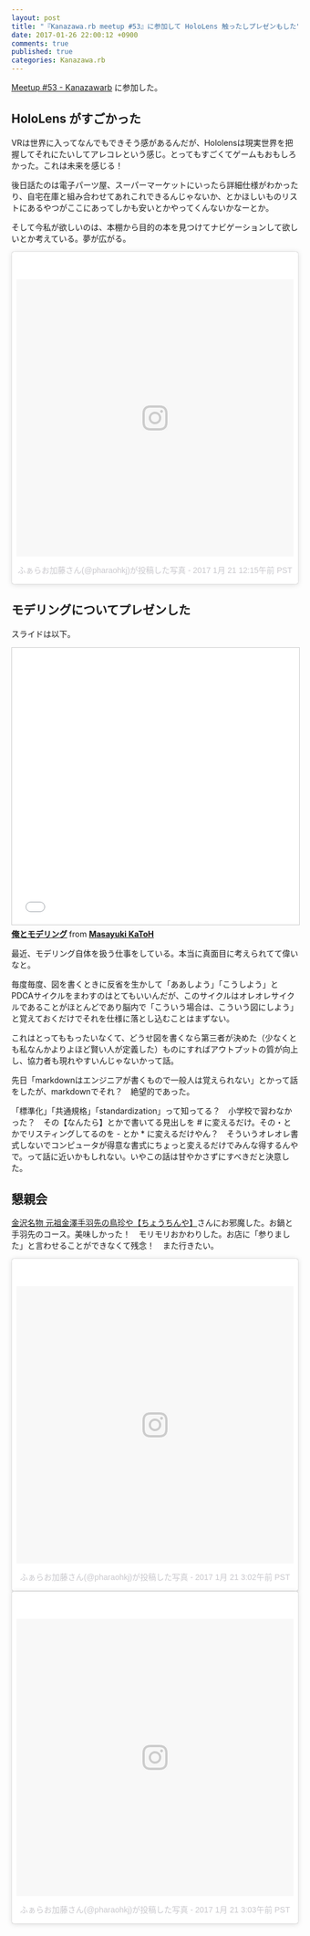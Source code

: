 ```yaml
---
layout: post
title: "『Kanazawa.rb meetup #53』に参加して HoloLens 触ったしプレゼンもした"
date: 2017-01-26 22:00:12 +0900
comments: true
published: true
categories: Kanazawa.rb
---
```


[Meetup #53 - Kanazawarb](http://kzrb.org/meetup/53/) に参加した。

## HoloLens がすごかった

VRは世界に入ってなんでもできそう感があるんだが、Hololensは現実世界を把握してそれにたいしてアレコレという感じ。とってもすごくてゲームもおもしろかった。これは未来を感じる！

後日話たのは電子パーツ屋、スーパーマーケットにいったら詳細仕様がわかったり、自宅在庫と組み合わせてあれこれできるんじゃないか、とかほしいものリストにあるやつがここにあってしかも安いとかやってくんないかなーとか。

そして今私が欲しいのは、本棚から目的の本を見つけてナビゲーションして欲しいとか考えている。夢が広がる。

<blockquote class="instagram-media" data-instgrm-version="7" style=" background:#FFF; border:0; border-radius:3px; box-shadow:0 0 1px 0 rgba(0,0,0,0.5),0 1px 10px 0 rgba(0,0,0,0.15); margin: 1px; max-width:658px; padding:0; width:99.375%; width:-webkit-calc(100% - 2px); width:calc(100% - 2px);"><div style="padding:8px;"> <div style=" background:#F8F8F8; line-height:0; margin-top:40px; padding:50.0% 0; text-align:center; width:100%;"> <div style=" background:url(data:image/png;base64,iVBORw0KGgoAAAANSUhEUgAAACwAAAAsCAMAAAApWqozAAAABGdBTUEAALGPC/xhBQAAAAFzUkdCAK7OHOkAAAAMUExURczMzPf399fX1+bm5mzY9AMAAADiSURBVDjLvZXbEsMgCES5/P8/t9FuRVCRmU73JWlzosgSIIZURCjo/ad+EQJJB4Hv8BFt+IDpQoCx1wjOSBFhh2XssxEIYn3ulI/6MNReE07UIWJEv8UEOWDS88LY97kqyTliJKKtuYBbruAyVh5wOHiXmpi5we58Ek028czwyuQdLKPG1Bkb4NnM+VeAnfHqn1k4+GPT6uGQcvu2h2OVuIf/gWUFyy8OWEpdyZSa3aVCqpVoVvzZZ2VTnn2wU8qzVjDDetO90GSy9mVLqtgYSy231MxrY6I2gGqjrTY0L8fxCxfCBbhWrsYYAAAAAElFTkSuQmCC); display:block; height:44px; margin:0 auto -44px; position:relative; top:-22px; width:44px;"></div></div><p style=" color:#c9c8cd; font-family:Arial,sans-serif; font-size:14px; line-height:17px; margin-bottom:0; margin-top:8px; overflow:hidden; padding:8px 0 7px; text-align:center; text-overflow:ellipsis; white-space:nowrap;"><a href="https://www.instagram.com/p/BPhPRXPAO0U/" style=" color:#c9c8cd; font-family:Arial,sans-serif; font-size:14px; font-style:normal; font-weight:normal; line-height:17px; text-decoration:none;" target="_blank">ふぁらお加藤さん(@pharaohkj)が投稿した写真</a> - <time style=" font-family:Arial,sans-serif; font-size:14px; line-height:17px;" datetime="2017-01-21T08:15:32+00:00">2017 1月 21 12:15午前 PST</time></p></div></blockquote> <script async defer src="//platform.instagram.com/en_US/embeds.js"></script>


## モデリングについてプレゼンした

スライドは以下。

<iframe src="//www.slideshare.net/slideshow/embed_code/key/DYTV1HyJnLpWAV" width="595" height="485" frameborder="0" marginwidth="0" marginheight="0" scrolling="no" style="border:1px solid #CCC; border-width:1px; margin-bottom:5px; max-width: 100%;" allowfullscreen> </iframe> <div style="margin-bottom:5px"> <strong> <a href="//www.slideshare.net/pharaohkj/ss-71255091" title="俺とモデリング" target="_blank">俺とモデリング</a> </strong> from <strong><a target="_blank" href="//www.slideshare.net/pharaohkj">Masayuki KaToH</a></strong> </div>

最近、モデリング自体を扱う仕事をしている。本当に真面目に考えられてて偉いなと。

毎度毎度、図を書くときに反省を生かして「ああしよう」「こうしよう」とPDCAサイクルをまわすのはとてもいいんだが、このサイクルはオレオレサイクルであることがほとんどであり脳内で「こういう場合は、こういう図にしよう」と覚えておくだけでそれを仕様に落とし込むことはまずない。

これはとってももったいなくて、どうせ図を書くなら第三者が決めた（少なくとも私なんかよりよほど賢い人が定義した）ものにすればアウトプットの質が向上し、協力者も現れやすいんじゃないかって話。

先日「markdownはエンジニアが書くもので一般人は覚えられない」とかって話をしたが、markdownでそれ？　絶望的であった。

「標準化」「共通規格」「standardization」って知ってる？　小学校で習わなかった？　その【なんたら】とかで書いてる見出しを # に変えるだけ。その・とかでリスティングしてるのを - とか * に変えるだけやん？　そういうオレオレ書式しないでコンピュータが得意な書式にちょっと変えるだけでみんな得するんやで。って話に近いかもしれない。いやこの話は甘やかさずにすべきだと決意した。


## 懇親会

[金沢名物 元祖金澤手羽先の鳥珍や【ちょうちんや】](http://www.cho-chinya.jp/)さんにお邪魔した。お鍋と手羽先のコース。美味しかった！　モリモリおかわりした。お店に「参りました」と言わせることができなくて残念！　また行きたい。

<blockquote class="instagram-media" data-instgrm-version="7" style=" background:#FFF; border:0; border-radius:3px; box-shadow:0 0 1px 0 rgba(0,0,0,0.5),0 1px 10px 0 rgba(0,0,0,0.15); margin: 1px; max-width:658px; padding:0; width:99.375%; width:-webkit-calc(100% - 2px); width:calc(100% - 2px);"><div style="padding:8px;"> <div style=" background:#F8F8F8; line-height:0; margin-top:40px; padding:50.0% 0; text-align:center; width:100%;"> <div style=" background:url(data:image/png;base64,iVBORw0KGgoAAAANSUhEUgAAACwAAAAsCAMAAAApWqozAAAABGdBTUEAALGPC/xhBQAAAAFzUkdCAK7OHOkAAAAMUExURczMzPf399fX1+bm5mzY9AMAAADiSURBVDjLvZXbEsMgCES5/P8/t9FuRVCRmU73JWlzosgSIIZURCjo/ad+EQJJB4Hv8BFt+IDpQoCx1wjOSBFhh2XssxEIYn3ulI/6MNReE07UIWJEv8UEOWDS88LY97kqyTliJKKtuYBbruAyVh5wOHiXmpi5we58Ek028czwyuQdLKPG1Bkb4NnM+VeAnfHqn1k4+GPT6uGQcvu2h2OVuIf/gWUFyy8OWEpdyZSa3aVCqpVoVvzZZ2VTnn2wU8qzVjDDetO90GSy9mVLqtgYSy231MxrY6I2gGqjrTY0L8fxCxfCBbhWrsYYAAAAAElFTkSuQmCC); display:block; height:44px; margin:0 auto -44px; position:relative; top:-22px; width:44px;"></div></div><p style=" color:#c9c8cd; font-family:Arial,sans-serif; font-size:14px; line-height:17px; margin-bottom:0; margin-top:8px; overflow:hidden; padding:8px 0 7px; text-align:center; text-overflow:ellipsis; white-space:nowrap;"><a href="https://www.instagram.com/p/BPhiZ_kgatA/" style=" color:#c9c8cd; font-family:Arial,sans-serif; font-size:14px; font-style:normal; font-weight:normal; line-height:17px; text-decoration:none;" target="_blank">ふぁらお加藤さん(@pharaohkj)が投稿した写真</a> - <time style=" font-family:Arial,sans-serif; font-size:14px; line-height:17px;" datetime="2017-01-21T11:02:44+00:00">2017 1月 21 3:02午前 PST</time></p></div></blockquote> <script async defer src="//platform.instagram.com/en_US/embeds.js"></script>

<blockquote class="instagram-media" data-instgrm-version="7" style=" background:#FFF; border:0; border-radius:3px; box-shadow:0 0 1px 0 rgba(0,0,0,0.5),0 1px 10px 0 rgba(0,0,0,0.15); margin: 1px; max-width:658px; padding:0; width:99.375%; width:-webkit-calc(100% - 2px); width:calc(100% - 2px);"><div style="padding:8px;"> <div style=" background:#F8F8F8; line-height:0; margin-top:40px; padding:50.0% 0; text-align:center; width:100%;"> <div style=" background:url(data:image/png;base64,iVBORw0KGgoAAAANSUhEUgAAACwAAAAsCAMAAAApWqozAAAABGdBTUEAALGPC/xhBQAAAAFzUkdCAK7OHOkAAAAMUExURczMzPf399fX1+bm5mzY9AMAAADiSURBVDjLvZXbEsMgCES5/P8/t9FuRVCRmU73JWlzosgSIIZURCjo/ad+EQJJB4Hv8BFt+IDpQoCx1wjOSBFhh2XssxEIYn3ulI/6MNReE07UIWJEv8UEOWDS88LY97kqyTliJKKtuYBbruAyVh5wOHiXmpi5we58Ek028czwyuQdLKPG1Bkb4NnM+VeAnfHqn1k4+GPT6uGQcvu2h2OVuIf/gWUFyy8OWEpdyZSa3aVCqpVoVvzZZ2VTnn2wU8qzVjDDetO90GSy9mVLqtgYSy231MxrY6I2gGqjrTY0L8fxCxfCBbhWrsYYAAAAAElFTkSuQmCC); display:block; height:44px; margin:0 auto -44px; position:relative; top:-22px; width:44px;"></div></div><p style=" color:#c9c8cd; font-family:Arial,sans-serif; font-size:14px; line-height:17px; margin-bottom:0; margin-top:8px; overflow:hidden; padding:8px 0 7px; text-align:center; text-overflow:ellipsis; white-space:nowrap;"><a href="https://www.instagram.com/p/BPhifF9ARkQ/" style=" color:#c9c8cd; font-family:Arial,sans-serif; font-size:14px; font-style:normal; font-weight:normal; line-height:17px; text-decoration:none;" target="_blank">ふぁらお加藤さん(@pharaohkj)が投稿した写真</a> - <time style=" font-family:Arial,sans-serif; font-size:14px; line-height:17px;" datetime="2017-01-21T11:03:26+00:00">2017 1月 21 3:03午前 PST</time></p></div></blockquote> <script async defer src="//platform.instagram.com/en_US/embeds.js"></script>
